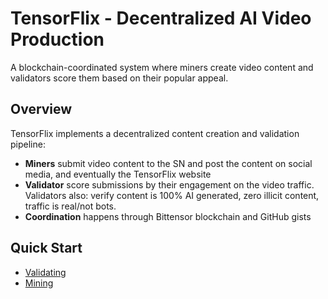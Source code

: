 # TensorFlix - Decentralized AI Video Production

A blockchain-coordinated system where miners create video content and validators score them based on their popular appeal.

## Overview

TensorFlix implements a decentralized content creation and validation pipeline:
- **Miners** submit video content to the SN and post the content on social media, and eventually the TensorFlix website
- **Validator**  score submissions by their engagement on the video traffic. Validators also: verify content is 100% AI generated, zero illicit content, traffic is real/not bots. 
- **Coordination** happens through Bittensor blockchain and GitHub gists

## Quick Start

- [Validating](docs/validating.md)
- [Mining](docs/mining.md)